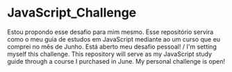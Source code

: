 # JavaScript_Challenge
 Estou propondo esse desafio para mim mesmo. Esse repositório servira como o meu guia de estudos em JavaScript mediante ao um curso que eu comprei no mês de Junho. Está aberto meu desafio pessoal! /  I'm setting myself this challenge. This repository will serve as my JavaScript study guide through a course I purchased in June. My personal challenge is open!
